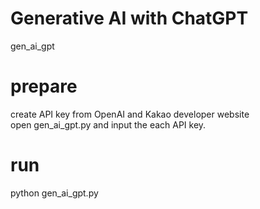 # Generative AI with ChatGPT
gen_ai_gpt</br>

# prepare
create API key from OpenAI and Kakao developer website</br>
open gen_ai_gpt.py and input the each API key.</br>

# run
python gen_ai_gpt.py</br>
<img href="https://github.com/mac999/gen_ai_gpt/blob/main/image2.png"/>

